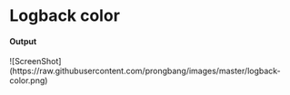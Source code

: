 # Logback color
<h4>Output</h4>
![ScreenShot](https://raw.githubusercontent.com/prongbang/images/master/logback-color.png)
